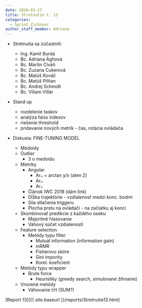 ```yaml
---
date: 2020-03-27
title: Stretnutie č. 13
categories:
  - Sprint Zichovec
author_staff_member: Adriana
---
```

- Stretnutia sa zúčastnili:
    - Ing. Kamil Burda
    - Bc. Adriana Ághová
    - Bc. Martin Civáň
    - Bc. Zuzana Cukerová
    - Bc. Matúš Kováč
    - Bc. Matúš Pilňan
    - Bc. Andrej Schmidt
    - Bc. Viliam Villár

- Stand up
    - rozdelenie taskov
    - analýza faiss indexov
    - riešenie threshold
    - pridavanie nových metrík - čas, rotácia ovládača

- Diskusia: FINE-TUNING MODEL
    - Medoidy
    - Outlier
        - 3 o medoidu
    - Metriky
        - Angular
            - Ar<small><small><small><small>xy</small></small></small></small> = arctan y/x (aten 2)
            - Ar<small><small><small><small>yz</small></small></small></small>
            - Ar<small><small><small><small>xz</small></small></small></small>
        - Článok IWC 2018 (dám link)
        - Dĺžka trajektórie  - vzdialenosť medzi konc. bodmi
        - Sila stlačenia triggeru
        - Plocha prstu na ovládači - na začiatku aj konci
    - Skombinovať predikcie z každého úseku
        - Majoritné hlasovanie
        - Váhový súčet vzdialeností
    - Feature selection
        - Metódy typu filter
            - Mutual information (information gain)
            - mRMR
            - Fisherovo skóre
            - Gini impority
            - Korel. koeficient
    - Metódy typu wrapper
        - Brute force
            - Heuristiky (greedy search, simulované žíhnanie)
    - Vnorené metódy
        - Váhovanie čŕt (SUM?)
    
        
[Report 13]({{ site.baseurl }}/reports/Stretnutie13.html)